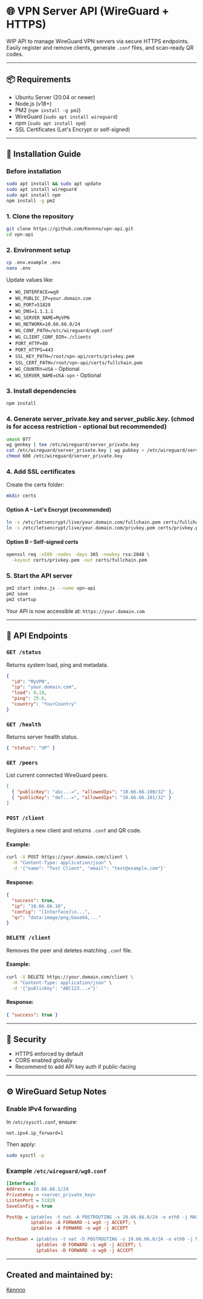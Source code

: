 # 🌐 VPN Server API (WireGuard + HTTPS)

WIP API to manage WireGuard VPN servers via secure HTTPS endpoints. Easily register and remove clients, generate `.conf` files, and scan-ready QR codes.

---

## 📦 Requirements

- Ubuntu Server (20.04 or newer)
- Node.js (v18+)
- PM2 (`npm install -g pm2`)
- WireGuard (`sudo apt install wireguard`)
- npm (`sudo apt install npm`)
- SSL Certificates (Let's Encrypt or self-signed)

---

## 🚀 Installation Guide

### Before installation 
```bash
sudo apt install && sudo apt update
sudo apt install wireguard
sudo apt install npm
npm install -g pm2
```

### 1. Clone the repository
```bash
git clone https://github.com/Kennno/vpn-api.git
cd vpn-api
```

### 2. Environment setup
```bash
cp .env.example .env
nano .env
```
Update values like:
- `WG_INTERFACE=wg0`
- `WG_PUBLIC_IP=your.domain.com`
- `WG_PORT=51820`
- `WG_DNS=1.1.1.1`
- `WG_SERVER_NAME=MyVPN`
- `WG_NETWORK=10.66.66.0/24`
- `WG_CONF_PATH=/etc/wireguard/wg0.conf`
- `WG_CLIENT_CONF_DIR=./clients`
- `PORT_HTTP=80`
- `PORT_HTTPS=443`
- `SSL_KEY_PATH=/root/vpn-api/certs/privkey.pem`
- `SSL_CERT_PATH=/root/vpn-api/certs/fullchain.pem`
- `WG_COUNTRY=USA` - Optional 
- `WG_SERVER_NAME=USA-vpn` - Optional

### 3. Install dependencies
```bash
npm install
```
### 4. Generate server_private.key and server_public.key. (chmod is for access restriction - optional but recommended)
```bash
umask 077
wg genkey | tee /etc/wireguard/server_private.key
cat /etc/wireguard/server_private.key | wg pubkey > /etc/wireguard/server_public.key
chmod 600 /etc/wireguard/server_private.key
```
### 4. Add SSL certificates
Create the certs folder:
```bash
mkdir certs
```
#### Option A – Let's Encrypt (recommended)
```bash
ln -s /etc/letsencrypt/live/your.domain.com/fullchain.pem certs/fullchain.pem
ln -s /etc/letsencrypt/live/your.domain.com/privkey.pem certs/privkey.pem
```
#### Option B – Self-signed certs
```bash
openssl req -x509 -nodes -days 365 -newkey rsa:2048 \
  -keyout certs/privkey.pem -out certs/fullchain.pem
```

### 5. Start the API server
```bash
pm2 start index.js --name vpn-api
pm2 save
pm2 startup
```

Your API is now accessible at: `https://your.domain.com`

---

## 📡 API Endpoints

### `GET /status`
Returns system load, ping and metadata.
```json
{
  "id": "MyVPN",
  "ip": "your.domain.com",
  "load": 0.18,
  "ping": 25.6,
  "country": "YourCountry"
}
```

### `GET /health`
Returns server health status.
```json
{ "status": "UP" }
```

### `GET /peers`
List current connected WireGuard peers.
```json
[
  { "publicKey": "abc...=", "allowedIps": "10.66.66.100/32" },
  { "publicKey": "def...=", "allowedIps": "10.66.66.101/32" }
]
```

### `POST /client`
Registers a new client and returns `.conf` and QR code.

#### Example:
```bash
curl -X POST https://your.domain.com/client \
  -H "Content-Type: application/json" \
  -d '{"name": "Test Client", "email": "test@example.com"}'
```

#### Response:
```json
{
  "success": true,
  "ip": "10.66.66.10",
  "config": "[Interface]\n...",
  "qr": "data:image/png;base64,..."
}
```

### `DELETE /client`
Removes the peer and deletes matching `.conf` file.

#### Example:
```bash
curl -X DELETE https://your.domain.com/client \
  -H "Content-Type: application/json" \
  -d '{"publicKey": "ABC123...="}'
```

#### Response:
```json
{ "success": true }
```

---

## 🔐 Security
- HTTPS enforced by default
- CORS enabled globally
- Recommend to add API key auth if public-facing

---

## ⚙️ WireGuard Setup Notes

### Enable IPv4 forwarding
In `/etc/sysctl.conf`, ensure:
```
net.ipv4.ip_forward=1
```
Then apply:
```bash
sudo sysctl -p
```

### Example `/etc/wireguard/wg0.conf`
```ini
[Interface]
Address = 10.66.66.1/24
PrivateKey = <server_private_key>
ListenPort = 51820
SaveConfig = true

PostUp = iptables -t nat -A POSTROUTING -s 10.66.66.0/24 -o eth0 -j MASQUERADE; \
         iptables -A FORWARD -i wg0 -j ACCEPT; \
         iptables -A FORWARD -o wg0 -j ACCEPT

PostDown = iptables -t nat -D POSTROUTING -s 10.66.66.0/24 -o eth0 -j MASQUERADE; \
           iptables -D FORWARD -i wg0 -j ACCEPT; \
           iptables -D FORWARD -o wg0 -j ACCEPT
```

---

## Created and maintained by:
[Kennno](https://github.com/Kennno)
